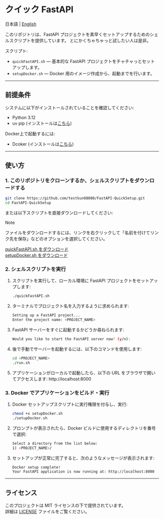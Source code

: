 # クイック FastAPI

日本語 | [English](README_EN.md)

このリポジトリは、FastAPI プロジェクトを素早くセットアップするためのシェルスクリプトを提供しています。
とにかくちゃちゃっと試したい人は是非。

スクリプト:
- `quickFastAPI.sh` — 基本的な FastAPI プロジェクトをチャチャっとセットアップします。
- `setupDocker.sh` — Docker 用のイメージ作成から、起動までを行います。

---

## 前提条件

システムに以下がインストールされていることを確認してください:

- Python 3.12
- uv pip (インストールは[こちら](https://docs.astral.sh/uv/getting-started/installation/))
  
Docker上で起動するには:
- Dcoker (インストールは[こちら](https://github.com/docker/docker-install))
  
---

## 使い方

### 1. このリポジトリをクローンするか、シェルスクリプトをダウンロードする

```bash
git clone https://github.com/testkun08080/FastAPI-QuickSetup.git
cd FastAPI-QuickSetup
```

または以下スクリプトを直接ダウンロードしてください:

> [!NOTE]
> ファイルをダウンロードするには、リンクを右クリックして「名前を付けてリンク先を保存」などのオプションを選択してください。

[quickFastAPI.sh をダウンロード](https://raw.githubusercontent.com/testkun08080/FastAPI-QuickSetup/main/quickFastAPI.sh)  
[setupDocker.sh をダウンロード](https://raw.githubusercontent.com/testkun08080/FastAPI-QuickSetup/main/setupDocker.sh)  

### 2. シェルスクリプトを実行
1. スクリプトを実行して、ローカル環境に FastAPI プロジェクトをセットアップします:
    ```bash
    ./quickFastAPI.sh
    ```
2. ターミナルでプロジェクト名を入力するように求められます:
    ```bash
    Setting up a FastAPI project...
    Enter the project name: <PROJECT_NAME>
    ```
3. FastAPI サーバーをすぐに起動するかどうか尋ねられます:
    ```bash
    Would you like to start the FastAPI server now? (y/n): 
    ```
4. 後で手動でサーバーを起動するには、以下のコマンドを使用します:
    ```bash
    cd <PROJECT_NAME>
    ./run.sh
    ```
5. アプリケーションがローカルで起動したら、以下の URL をブラウザで開いてアクセスします:
   http://localhost:8000

### 3. Docker でアプリケーションをビルド・実行
1. Docker セットアップスクリプトに実行権限を付与し、実行:
    ```bash
    chmod +x setupDocker.sh
    ./setupDocker.sh
    ```
2. プロンプトが表示されたら、Docker ビルドに使用するディレクトリを番号で選択:
    ```bash
    Select a directory from the list below:
    1) <PROJECT_NAME>/
    ```
3. セットアップが正常に完了すると、次のようなメッセージが表示されます:
    ```bash
    Docker setup complete!
    Your FastAPI application is now running at: http://localhost:8000
    ```
---
## ライセンス

このプロジェクトは MIT ライセンスの下で提供されています。  
詳細は [LICENSE](./LICENSE) ファイルをご覧ください。
